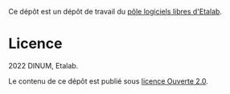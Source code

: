 Ce dépôt est un dépôt de travail du [pôle logiciels libres d'Etalab](https://communs.numerique.gouv.fr/).

# Licence

2022 DINUM, Etalab.

Le contenu de ce dépôt est publié sous [licence Ouverte 2.0](LICENSE.md).

